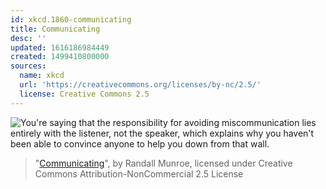 ```yaml
---
id: xkcd.1860-communicating
title: Communicating
desc: ''
updated: 1616186984449
created: 1499410800000
sources:
  name: xkcd
  url: 'https://creativecommons.org/licenses/by-nc/2.5/'
  license: Creative Commons 2.5
---
```

![You're saying that the responsibility for avoiding miscommunication lies entirely with the listener, not the speaker, which explains why you haven't been able to convince anyone to help you down from that wall.](https://imgs.xkcd.com/comics/communicating.png)
> "[Communicating](https://xkcd.com/1860/)", by Randall Munroe, licensed under Creative Commons Attribution-NonCommercial 2.5 License
